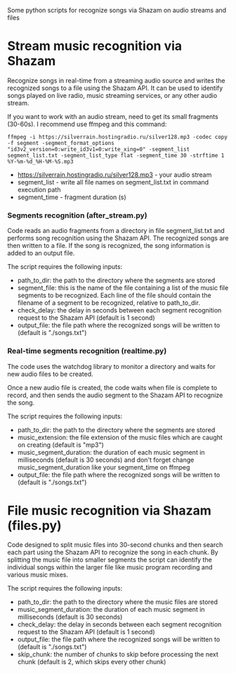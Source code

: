 Some python scripts for recognize songs via Shazam on audio streams and files

# Stream music recognition via Shazam
Recognize songs in real-time from a streaming audio source and writes the recognized songs to a file using the Shazam API. 
It can be used to identify songs played on live radio, music streaming services, or any other audio stream.

If you want to work with an audio stream, need to get its small fragments (30-60s). I recommend use ffmpeg and this command:

`ffmpeg -i https://silverrain.hostingradio.ru/silver128.mp3 -codec copy -f segment -segment_format_options "id3v2_version=0:write_id3v1=0:write_xing=0" -segment_list segment_list.txt -segment_list_type flat -segment_time 30 -strftime 1 %Y-%m-%d_%H-%M-%S.mp3`

- https://silverrain.hostingradio.ru/silver128.mp3 - your audio stream
- segment_list - write all file names on segment_list.txt in command execution path
- segment_time - fragment duration (s)


### Segments recognition (after_stream.py)
   
Code reads an audio fragments from a directory in file segment_list.txt and performs song recognition using the Shazam API. The recognized songs are then written to a file. If the song is recognized, the song information is added to an output file. 

The script requires the following inputs:

- path_to_dir: the path to the directory where the segments are stored
- segment_file: this is the name of the file containing a list of the music file segments to be recognized. Each line of the file should contain the filename of a segment to be recognized, relative to path_to_dir.
- check_delay: the delay in seconds between each segment recognition request to the Shazam API (default is 1 second)
- output_file: the file path where the recognized songs will be written to (default is "./songs.txt")
   
### Real-time segments recognition (realtime.py)
   
The code uses the watchdog library to monitor a directory and waits for new audio files to be created. 
   
Once a new audio file is created, the code waits when file is complete to record, and then sends the audio segment to the Shazam API to recognize the song. 

The script requires the following inputs:

- path_to_dir: the path to the directory where the segments are stored
- music_extension: the file extension of the music files which are caught on creating (default is "mp3")
- music_segment_duration: the duration of each music segment in milliseconds (default is 30 seconds) and don't forget change music_segment_duration like your segment_time on ffmpeg
- output_file: the file path where the recognized songs will be written to (default is "./songs.txt")


# File music recognition via Shazam (files.py)

Code designed to split music files into 30-second chunks and then search each part using the Shazam API to recognize the song in each chunk. By splitting the music file into smaller segments the script can identify the individual songs within the larger file like music program recording and various music mixes. 

The script requires the following inputs:

- path_to_dir: the path to the directory where the music files are stored
- music_segment_duration: the duration of each music segment in milliseconds (default is 30 seconds)
- check_delay: the delay in seconds between each segment recognition request to the Shazam API (default is 1 second)
- output_file: the file path where the recognized songs will be written to (default is "./songs.txt")
- skip_chunk: the number of chunks to skip before processing the next chunk (default is 2, which skips every other chunk)



